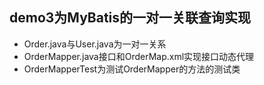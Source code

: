 ## demo3为MyBatis的一对一关联查询实现
+ Order.java与User.java为一对一关系
+ OrderMapper.java接口和OrderMap.xml实现接口动态代理
+ OrderMapperTest为测试OrderMapper的方法的测试类
